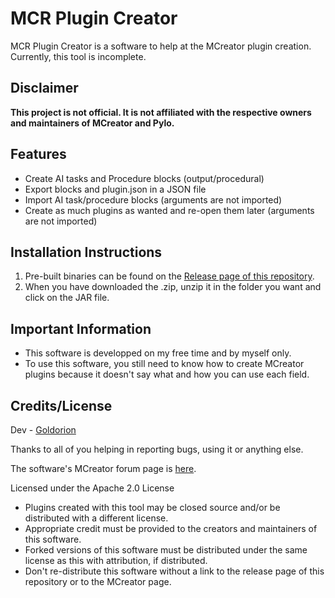 # MCR Plugin Creator
MCR Plugin Creator is a software to help at the MCreator plugin creation. Currently, this tool is incomplete.

## Disclaimer
**This project is not official. It is not affiliated with the respective owners and maintainers of MCreator and Pylo.**

## Features
- Create AI tasks and Procedure blocks (output/procedural)
- Export blocks and plugin.json in a JSON file
- Import AI task/procedure blocks (arguments are not imported)
- Create as much plugins as wanted and re-open them later (arguments are not imported)

## Installation Instructions
1. Pre-built binaries can be found on the [Release page of this repository](https://github.com/Goldorion/MCR-Plugin-Creator/releases).
2. When you have downloaded the .zip, unzip it in the folder you want and click on the JAR file.

## Important Information
- This software is developped on my free time and by myself only.
- To use this software, you still need to know how to create MCreator plugins because it doesn't say what and how you can use each field.

## Credits/License

Dev - [Goldorion](https://github.com/Goldorion)

Thanks to all of you helping in reporting bugs, using it or anything else.

The software's MCreator forum page is [here](https://mcreator.net/forum/65454/mcr-plugin-creator).

Licensed under the Apache 2.0 License
- Plugins created with this tool may be closed source and/or be distributed with a different license.
- Appropriate credit must be provided to the creators and maintainers of this software.
- Forked versions of this software must be distributed under the same license as this with attribution, if distributed.
- Don't re-distribute this software without a link to the release page of this repository or to the MCreator page.
